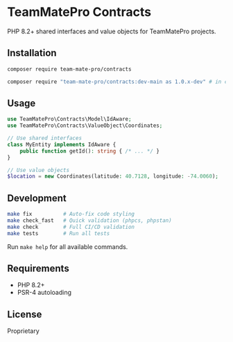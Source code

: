 # TeamMatePro Contracts

PHP 8.2+ shared interfaces and value objects for TeamMatePro projects.

## Installation

```bash
composer require team-mate-pro/contracts

composer require "team-mate-pro/contracts:dev-main as 1.0.x-dev" # in case of conflict
```

## Usage

```php
use TeamMatePro\Contracts\Model\IdAware;
use TeamMatePro\Contracts\ValueObject\Coordinates;

// Use shared interfaces
class MyEntity implements IdAware {
    public function getId(): string { /* ... */ }
}

// Use value objects
$location = new Coordinates(latitude: 40.7128, longitude: -74.0060);
```

## Development

```bash
make fix          # Auto-fix code styling
make check_fast   # Quick validation (phpcs, phpstan)
make check        # Full CI/CD validation
make tests        # Run all tests
```

Run `make help` for all available commands.

## Requirements

- PHP 8.2+
- PSR-4 autoloading

## License

Proprietary
